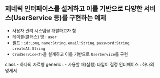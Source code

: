 ## 제네릭 인터페이스를 설계하고 이를 기반으로 다양한 서비스(UserService 등)를 구현하는 예제
* 사용자 관리 시스템을 개발하고자 함
* 테이블(클래스) 명 : ```user```
* 필드 : ```id:Long```, ```name:String```, ```email:String```, ```password:String```, ```createAt:String```
* ```CrudService<T>```을 설계하고 이를 기반으로 ```UserService```를 구현


class - 하나의 자료형
generic : <T> - 사용할 때(실행) 타입이 결정
인터페이스 : 하나의 명세서